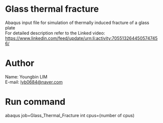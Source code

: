 # Glass thermal fracture
Abaqus input file for simulation of thermally induced fracture of a glass plate <br>
For detailed description refer to the Linked video: 
<br>https://www.linkedin.com/feed/update/urn:li:activity:7055132644505747456/

# Author
Name: Youngbin LIM
<br>E-mail: lyb0684@naver.com

# Run command
abaqus job=Glass_Thermal_Fracture int cpus=(number of cpus)
